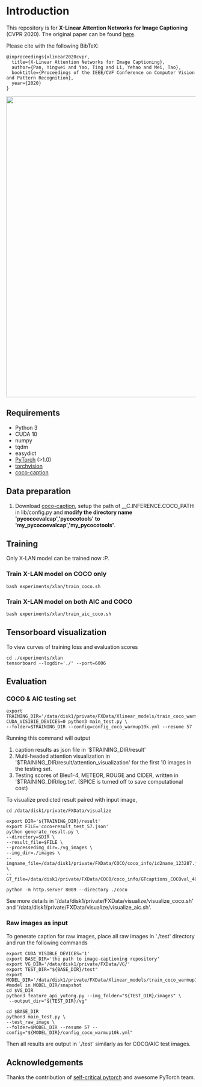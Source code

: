 # Introduction
This repository is for **X-Linear Attention Networks for Image Captioning** (CVPR 2020). The original paper can be found [here](https://arxiv.org/pdf/2003.14080.pdf).

Please cite with the following BibTeX:

```
@inproceedings{xlinear2020cvpr,
  title={X-Linear Attention Networks for Image Captioning},
  author={Pan, Yingwei and Yao, Ting and Li, Yehao and Mei, Tao},
  booktitle={Proceedings of the IEEE/CVF Conference on Computer Vision and Pattern Recognition},
  year={2020}
}
```

<p align="center">
  <img src="images/framework.jpg" width="800"/>
</p>


## Requirements
* Python 3
* CUDA 10
* numpy
* tqdm
* easydict
* [PyTorch](http://pytorch.org/) (>1.0)
* [torchvision](http://pytorch.org/)
* [coco-caption](https://github.com/ruotianluo/coco-caption)

## Data preparation
1. Download [coco-caption](https://github.com/ruotianluo/coco-caption), setup the path of __C.INFERENCE.COCO_PATH in lib/config.py and **modify the directory name 'pycocoevalcap','pycocotools' to 'my_pycocoevalcap','my_pycocotools'**.

## Training
Only X-LAN model can be trained now :P.
### Train X-LAN model on COCO only
```
bash experiments/xlan/train_coco.sh
```
### Train X-LAN model on both AIC and COCO 
```
bash experiments/xlan/train_aic_coco.sh
```
## Tensorboard visualization
To view curves of training loss and evaluation scores
```
cd ./experiments/xlan
tensorboard --logdir='./' --port=6006
```

## Evaluation
### COCO & AIC testing set
```
export TRAINING_DIR='/data/disk1/private/FXData/Xlinear_models/train_coco_warmup10k'
CUDA_VISIBIE_DEVICES=0 python3 main_test.py \
--folder=$TRAINING_DIR --config=config_coco_warmup10k.yml --resume 57
```
Running this command will output 
1. caption results as json file in '$TRAINING_DIR/result'
2. Multi-headed attention visualization in '$TRAINING_DIR/result/attention_visualization' for the first 10 images in the testing set.
3. Testing scores of Bleu1-4, METEOR, ROUGE and CIDER, written in '$TRAINING_DIR/log.txt'. (SPICE is turned off to save computational cost)

To visualize predicted result paired with input image, 
```
cd /data/disk1/private/FXData/visualize

export DIR='${TRAINING_DIR}/result'
export FILE='coco+result_test_57.json'
python generate_result.py \
--directory=$DIR \
--result_file=$FILE \
--processedimg_dir=./vg_images \
--img_dir=./images \
--imgname_file=/data/disk1/private/FXData/COCO/coco_info/id2name_123287.json \
--GT_file=/data/disk1/private/FXData/COCO/coco_info/GTcaptions_COCOval_40506.json

python -m http.server 8009 --directory ./coco
```
See more details in '/data/disk1/private/FXData/visualize/visualize_coco.sh' and '/data/disk1/private/FXData/visualize/visualize_aic.sh'.

### Raw images as input
To generate caption for raw images, place all raw images in './test' directory and run the following commands
```
export CUDA_VISIBLE_DEVICES='1'
export BASE_DIR='the path to image-captioning repository'
export VG_DIR='/data/disk1/private/FXData/VG/'
export TEST_DIR="${BASE_DIR}/test"
export MODEL_DIR='/data/disk1/private/FXData/Xlinear_models/train_coco_warmup10k'
#model in MODEL_DIR/snapshot
cd $VG_DIR
python3 feature_api_yutong.py --img_folder="${TEST_DIR}/images" \
 --output_dir="${TEST_DIR}/vg"

cd $BASE_DIR
python3 main_test.py \
--test_raw_image \
--folder=$MODEL_DIR --resume 57 --config="${MODEL_DIR}/config_coco_warmup10k.yml" 
```
Then all results are output in './test' similarly as for COCO/AIC test images.


## Acknowledgements
Thanks the contribution of [self-critical.pytorch](https://github.com/ruotianluo/self-critical.pytorch) and awesome PyTorch team.
